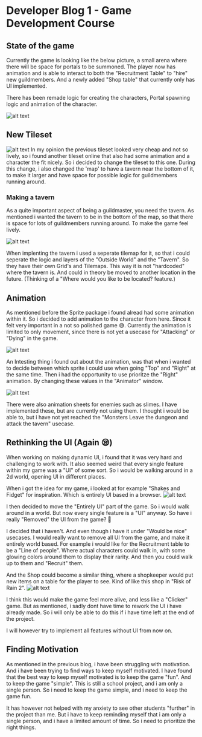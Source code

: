 # Developer Blog 1 - Game Development Course

## State of the game

Currently the game is looking like the below picture, a small arena where there will be space for portals to be summoned. The player now has animation and is able to interact to both the "Recruitment Table" to "hire" new guildmembers. And a newly added "Shop table" that currently only has UI implemented.

There has been remade logic for creating the characters, Portal spawning logic and animation of the character.

![alt text](Images/db2_StateOfTheGame.png)

## New Tileset

![alt text](Images/db2_Tileset.png)
In my opinion the previous tileset looked very cheap and not so lively, so i found another tileset online that also had some animation and a character the fit nicely.
So i decided to change the tileset to this one. During this change, i also changed the 'map' to have a tavern near the bottom of it, to make it larger and have space for possible logic for guildmembers running around.

### Making a tavern

As a quite important aspect of being a guildmaster, you need the tavern. As mentioned i wanted the tavern to be in the bottom of the map, so that there is space for lots of guildmembers running around. To make the game feel lively.

![alt text](Images/db2_Tavern.png)

When implenting the tavern i used a seperate tilemap for it, so that i could seperate the logic and layers of the "Outside World" and the "Tavern". So they have their own Grid's and Tilemaps. This way it is not "hardcoded" where the tavern is. And could in theory be moved to another location in the future. (Thinking of a "Where would you like to be located? feature.)

## Animation

As mentioned before the Sprite package i found alread had some animation within it. So i decided to add animation to the character from here. Since it felt very important in a not so polished game 😅. Currently the animation is limited to only movement, since there is not yet a usecase for "Attacking" or "Dying" in the game.

![alt text](Images/db2_Animation.png)

An Intesting thing i found out about the animation, was that when i wanted to decide between which sprite i could use when going "Top" and "Right" at the same time. Then i had the opportunity to use prioritze the "Right" animation. By changing these values in the "Animator" window.

![alt text](Images/db2_AnimationNerdyStuff.png)

There were also animation sheets for enemies such as slimes. I have implemented these, but are currently not using them. I thought i would be able to, but i have not yet reached the "Monsters Leave the dungeon and attack the tavern" usecase.

## Rethinking the UI (Again 😪)

When working on making dynamic UI, i found that it was very hard and challenging to work with. It also seemed weird that every single feature within my game was a "UI" of some sort. So i would be walking around in a 2d world, opening UI in different places.

When i got the idea for my game, i looked at for example "Shakes and Fidget" for inspiration. Which is entirely UI based in a browser.
![alt text](Images/db2_ShakesAndFidget.png)

I then decided to move the "Entirely UI" part of the game. So i would walk around in a world. But now every single feature is a "UI" anyway. So have i really "Removed" the UI from the game? 🤔

I decided that i haven't. And even though i have it under "Would be nice" usecases.
I would really want to remove all UI from the game, and make it entirely world based. For example i would like for the Recruitment table to be a "Line of people". Where actual characters could walk in, with some glowing colors around them to display their rarity. And then you could walk up to them and "Recruit" them.

And the Shop could become a similar thing, where a shopkeeper would put new items on a table for the player to see. Kind of like this shop in "Risk of Rain 2".
![alt text](Images/db2_RiskofRain.png)

I think this would make the game feel more alive, and less like a "Clicker" game. But as mentioned, i sadly dont have time to rework the UI i have already made. So i will only be able to do this if i have time left at the end of the project.

I will however try to implement all features without UI from now on.

## Finding Motivation

As mentioned in the previous blog, i have been struggling with motivation. And i have been trying to find ways to keep myself motivated. I have found that the best way to keep myself motivated is to keep the game "fun". And to keep the game "simple". This is still a school project, and i am only a single person. So i need to keep the game simple, and i need to keep the game fun.

It has however not helped with my anxiety to see other students "further" in the project than me. But i have to keep reminding myself that i am only a single person, and i have a limited amount of time. So i need to prioritize the right things.
